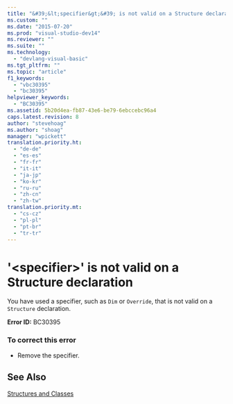 ```yaml
---
title: "&#39;&lt;specifier&gt;&#39; is not valid on a Structure declaration"
ms.custom: ""
ms.date: "2015-07-20"
ms.prod: "visual-studio-dev14"
ms.reviewer: ""
ms.suite: ""
ms.technology: 
  - "devlang-visual-basic"
ms.tgt_pltfrm: ""
ms.topic: "article"
f1_keywords: 
  - "vbc30395"
  - "bc30395"
helpviewer_keywords: 
  - "BC30395"
ms.assetid: 5b20d4ea-fb87-43e6-be79-6ebccebc96a4
caps.latest.revision: 8
author: "stevehoag"
ms.author: "shoag"
manager: "wpickett"
translation.priority.ht: 
  - "de-de"
  - "es-es"
  - "fr-fr"
  - "it-it"
  - "ja-jp"
  - "ko-kr"
  - "ru-ru"
  - "zh-cn"
  - "zh-tw"
translation.priority.mt: 
  - "cs-cz"
  - "pl-pl"
  - "pt-br"
  - "tr-tr"
---
```

# &#39;&lt;specifier&gt;&#39; is not valid on a Structure declaration
You have used a specifier, such as `Dim` or `Override`, that is not valid on a `Structure` declaration.  
  
 **Error ID:** BC30395  
  
### To correct this error  
  
-   Remove the specifier.  
  
## See Also  
 [Structures and Classes](../../visual-basic/programming-guide/language-features/data-types/structures-and-classes.md)